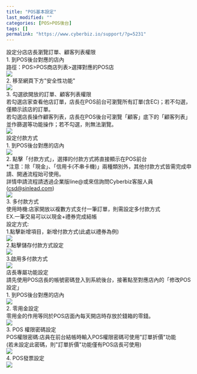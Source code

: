 ```yaml
---
title: "POS基本設定"
last_modified: ""
categories: [POS>POS後台]
tags: []
permalink: "https://www.cyberbiz.io/support/?p=5231"
---
```


設定分店店長瀏覽訂單、顧客列表權限  
1\. 到POS後台對應的店內  
路徑：POS>POS商店列表>選擇對應的POS店  
![](https://www.cyberbiz.co/support/wp-content/uploads/2019/11/POS基本設定001.png)  
2\. 移至網頁下方"安全性功能"  
![](https://www.cyberbiz.co/support/wp-content/uploads/2019/12/POS基本設定002.png)  
3\. 勾選欲開放的訂單、顧客列表權限  
若勾選店家查看他店訂單，店長在POS前台可瀏覽所有訂單(含EC)；若不勾選，僅顯示該店的訂單。  
若勾選店長操作顧客列表，店長在POS後台可瀏覽「顧客」底下的「顧客列表」並作篩選等功能操作；若不勾選，則無法瀏覽。  
![](https://www.cyberbiz.co/support/wp-content/uploads/2019/12/POS基本設定003.png)  
設定付款方式  
1\. 到POS後台對應的店內  
![](https://www.cyberbiz.co/support/wp-content/uploads/2019/11/POS基本設定001.png)  
2\. 點擊「付款方式」，選擇的付款方式將直接顯示在POS前台  
*注意：除「現金」、「信用卡(不串卡機)」兩種類別外，其他付款方式皆需完成申請、開通流程始可使用。  
詳情申請流程請透過企業版line@或來信詢問Cyberbiz客服人員(csd@sinlead.com)  
![](https://www.cyberbiz.co/support/wp-content/uploads/2019/12/付款方式找尋.png)  
3\. 多付款方式  
使用時機:店家開放以複數方式支付一筆訂單，則需設定多付款方式  
EX.一筆交易可以以現金+禮券完成結帳  
設定方式:  
1.點擊新增項目，新增付款方式(此處以禮券為例)  
![](https://www.cyberbiz.co/support/wp-content/uploads/2020/09/基本設定1.png)  
2.點擊儲存付款方式設定  
![](https://www.cyberbiz.co/support/wp-content/uploads/2020/09/基本設定2.png)  
3.啟用多付款方式  
![](https://www.cyberbiz.co/support/wp-content/uploads/2020/09/基本設定3.png)  
店長專屬功能設定  
請先使用POS店長的帳號密碼登入到系統後台，接著點至對應店內的「修改POS設定」  
1\. 到POS後台對應的店內  
![](https://www.cyberbiz.co/support/wp-content/uploads/2019/11/POS基本設定001.png)  
2\. 零用金設定  
零用金的作用等同於POS店面內每天開店時存放於錢箱的零錢。  
![](https://www.cyberbiz.co/support/wp-content/uploads/2019/12/POS基本設定006.png)  
3\. POS 權限密碼設定  
POS權限密碼:店員在前台結帳時輸入POS權限密碼可使用"訂單折價"功能  
(若未設定此密碼，則"訂單折價"功能僅有POS店長可使用)  
![](https://www.cyberbiz.co/support/wp-content/uploads/2019/12/POS基本設定007.png)  
4\. POS發票設定  
![](https://www.cyberbiz.co/support/wp-content/uploads/2019/12/POS基本設定008.png)  

